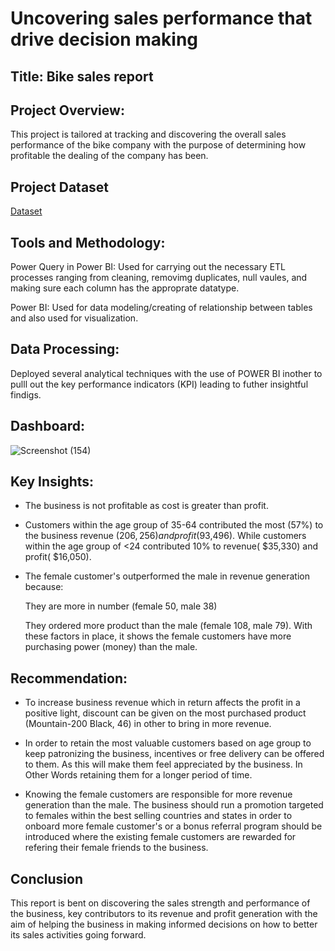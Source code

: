# Uncovering sales performance that drive decision making


## Title: Bike sales report


## Project Overview:

This project is tailored at tracking and discovering the overall sales performance of the bike company with the purpose of determining how profitable the dealing of the company has been.


## Project Dataset  
[Dataset](https://github.com/Eleazar19/My-Portfolio/commit/cc642de96e3410619a4326597cf1933b5d6fa3f7#diff-21b2ae54e25fe012b4d5352d94de4faeb230c484aac827362bb7463543d06404)

## Tools and Methodology:

Power Query in Power BI: Used for carrying out the necessary ETL processes ranging from cleaning, removimg duplicates, null vaules, and making sure each column has the approprate datatype.

Power BI: Used for data modeling/creating of relationship between tables and also used for visualization.

## Data Processing:
Deployed several analytical techniques with the use of POWER BI inother to pulll out the key performance indicators (KPI) leading to futher insightful findigs.

## Dashboard:
![Screenshot (154)](https://github.com/user-attachments/assets/aa27ff2f-3eb6-4ecd-b72d-3c99cd61c820)

## Key Insights:
- The business is not profitable as cost is greater than profit.

- Customers within the age group of 35-64 contributed the most (57%) to the business revenue ($206,256) and profit ($93,496). While customers within the age group of <24 contributed 10% to revenue( $35,330) and profit( $16,050).

- The female customer's outperformed the male in revenue generation because:

  They are more in number (female 50, male 38)

  They ordered more product than the male (female 108, male 79). With these factors in place, it shows the female customers have more purchasing power (money) than the male.

## Recommendation: 
- To increase business revenue which in return affects the profit in a positive light, discount can be given on the most purchased product (Mountain-200 Black, 46) in other to bring in more revenue. 

- In order to retain the most valuable customers based on age group to keep patronizing the business, incentives or free delivery can be offered to them. As this will make them feel appreciated by the business. In Other Words retaining them for a longer period of time.

- Knowing the female customers are responsible for more revenue generation than the male. The business should run a promotion targeted to females within the best selling countries and states in order to onboard more female customer's or a bonus referral program should be introduced where the existing female customers are rewarded for refering their female friends to the business.

## Conclusion

This report is bent on discovering the sales strength and performance of the business, key contributors to its revenue and profit generation with the aim of helping the business in making informed decisions on how to better its sales activities going forward.
